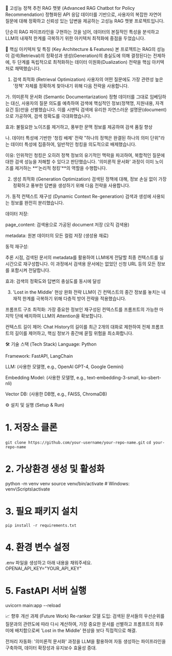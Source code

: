 🧠 고성능 정책 추천 RAG 챗봇 (Advanced RAG Chatbot for Policy Recommendation)
정형화된 API 응답 데이터를 기반으로, 사용자의 복잡한 자연어 질문에 대해 정확하고 신뢰성 있는 답변을 제공하는 고성능 RAG 챗봇 프로젝트입니다.

단순히 RAG 파이프라인을 구현하는 것을 넘어, 데이터의 본질적인 특성을 분석하고 LLM의 내재적 한계를 극복하기 위한 아키텍처 최적화에 중점을 두었습니다.

🚀 핵심 아키텍처 및 특징 (Key Architecture & Features)
본 프로젝트는 RAG의 성능이 검색(Retrieval)의 정확성과 생성(Generation)의 충실도에 의해 결정된다는 전제하에, 두 단계를 독립적으로 최적화하는 데이터 이원화(Dualization) 전략을 핵심 아키텍처로 채택했습니다.

1. 검색 최적화 (Retrieval Optimization)
사용자의 어떤 질문에도 가장 관련성 높은 '정책' 자체를 정확하게 찾아내기 위해 다음 전략을 사용합니다.

가. 의미론적 문서화 (Semantic Documentarization)
정형 데이터를 그대로 임베딩하는 대신, 사용자의 질문 의도를 예측하여 검색에 핵심적인 정보(정책명, 지원내용, 자격요건 등)만을 선별했습니다. 이를 시맨틱 검색에 유리한 자연스러운 설명문(document)으로 가공하여, 검색 정확도를 극대화했습니다.

효과: 불필요한 노이즈를 제거하고, 풍부한 문맥 정보를 제공하여 검색 품질 향상

나. 데이터 특성에 기반한 '청킹 배제' 전략
"하나의 정책은 완결된 하나의 의미 단위"라는 데이터 특성에 집중하여, 일반적인 청킹을 의도적으로 배제했습니다.

이유: 인위적인 청킹은 오히려 정책 정보의 유기적인 맥락을 파괴하여, 복합적인 질문에 대한 검색 성능을 저해할 수 있다고 판단했습니다. '의미론적 문서화' 과정이 이미 노이즈를 제거하는 **'논리적 청킹'**의 역할을 수행합니다.

2. 생성 최적화 (Generation Optimization)
검색된 정책에 대해, 정보 손실 없이 가장 정확하고 풍부한 답변을 생성하기 위해 다음 전략을 사용합니다.

가. 동적 컨텍스트 재구성 (Dynamic Context Re-generation)
검색과 생성에 사용되는 정보를 완전히 분리했습니다.

데이터 저장:

page_content: 검색용으로 가공된 document 저장 (오직 검색용)

metadata: 원본 데이터의 모든 컬럼 저장 (생성용 재료)

동적 재구성:

추론 시점, 검색된 문서의 metadata를 활용하여 LLM에게 전달할 최종 컨텍스트를 실시간으로 재구성합니다. 이 과정에서 검색용 문서에는 없었던 신청 URL 등의 모든 정보를 포함시켜 전달합니다.

효과: 검색의 정확도와 답변의 충실도를 동시에 달성

3. 'Lost in the Middle' 현상 완화 전략
LLM이 긴 컨텍스트의 중간 정보를 놓치는 내재적 한계를 극복하기 위해 다층적 방어 전략을 적용했습니다.

프롬프트 구조 최적화: 가장 중요한 정보인 재구성된 컨텍스트를 프롬프트의 가능한 마지막 단에 배치하여 LLM의 Attention을 확보합니다.

컨텍스트 길이 제어: Chat History의 길이를 최근 2개의 대화로 제한하여 전체 프롬프트의 길이를 제어하고, 핵심 정보가 중간에 묻힐 위험을 최소화합니다.

🛠️ 기술 스택 (Tech Stack)
Language: Python

Framework: FastAPI, LangChain

LLM: (사용한 모델명, e.g., OpenAI GPT-4, Google Gemini)

Embedding Model: (사용한 모델명, e.g., text-embedding-3-small, ko-sbert-nli)

Vector DB: (사용한 DB명, e.g., FAISS, ChromaDB)

⚙️ 설치 및 실행 (Setup & Run)
# 1. 저장소 클론
`git clone https://github.com/your-username/your-repo-name.git`
`cd your-repo-name`

# 2. 가상환경 생성 및 활성화
python -m venv venv
source venv/bin/activate # Windows: venv\Scripts\activate

# 3. 필요 패키지 설치
`pip install -r requirements.txt`

# 4. 환경 변수 설정
.env 파일을 생성하고 아래 내용을 채워주세요.
OPENAI_API_KEY="YOUR_API_KEY"

# 5. FastAPI 서버 실행
uvicorn main:app --reload

📈 향후 개선 과제 (Future Work)
Re-ranker 모델 도입: 검색된 문서들의 우선순위를 질문과의 관련도에 따라 다시 계산하여, 가장 중요한 문서를 선별하고 프롬프트의 최후미에 배치함으로써 'Lost in the Middle' 현상을 보다 직접적으로 해결.

전처리 자동화: '의미론적 문서화' 과정을 LLM을 활용하여 자동 생성하는 파이프라인을 구축하여, 데이터 확장성과 유지보수 효율성 증대.